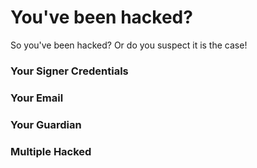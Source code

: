 # You've been hacked?

So you've been hacked? Or do you suspect it is the case!

### Your Signer Credentials

### Your Email

### Your Guardian

### Multiple Hacked
